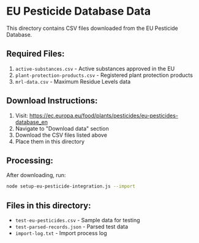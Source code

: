 # EU Pesticide Database Data

This directory contains CSV files downloaded from the EU Pesticide Database.

## Required Files:
1. `active-substances.csv` - Active substances approved in the EU
2. `plant-protection-products.csv` - Registered plant protection products
3. `mrl-data.csv` - Maximum Residue Levels data

## Download Instructions:
1. Visit: https://ec.europa.eu/food/plants/pesticides/eu-pesticides-database_en
2. Navigate to "Download data" section
3. Download the CSV files listed above
4. Place them in this directory

## Processing:
After downloading, run:
```bash
node setup-eu-pesticide-integration.js --import
```

## Files in this directory:
- `test-eu-pesticides.csv` - Sample data for testing
- `test-parsed-records.json` - Parsed test data
- `import-log.txt` - Import process log

